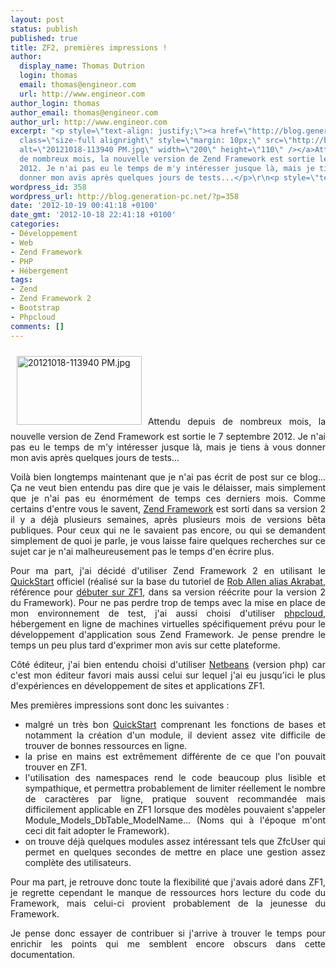 ```yaml
---
layout: post
status: publish
published: true
title: ZF2, premières impressions !
author:
  display_name: Thomas Dutrion
  login: thomas
  email: thomas@engineor.com
  url: http://www.engineor.com
author_login: thomas
author_email: thomas@engineor.com
author_url: http://www.engineor.com
excerpt: "<p style=\"text-align: justify;\"><a href=\"http://blog.generation-pc.net/wp-content/uploads/2012/10/20121018-113940-PM.jpg\"><img
  class=\"size-full alignright\" style=\"margin: 10px;\" src=\"http://blog.generation-pc.net/wp-content/uploads/2012/10/20121018-113940-PM.jpg\"
  alt=\"20121018-113940 PM.jpg\" width=\"200\" height=\"110\" /></a>Attendu depuis
  de nombreux mois, la nouvelle version de Zend Framework est sortie le 7 septembre
  2012. Je n'ai pas eu le temps de m'y intéresser jusque là, mais je tiens à vous
  donner mon avis après quelques jours de tests...</p>\r\n<p style=\"text-align: justify;\">"
wordpress_id: 358
wordpress_url: http://blog.generation-pc.net/?p=358
date: '2012-10-19 00:41:18 +0100'
date_gmt: '2012-10-18 22:41:18 +0100'
categories:
- Développement
- Web
- Zend Framework
- PHP
- Hébergement
tags:
- Zend
- Zend Framework 2
- Bootstrap
- Phpcloud
comments: []
---
```

<p style="text-align: justify;"><a href="http://blog.generation-pc.net/wp-content/uploads/2012/10/20121018-113940-PM.jpg"><img class="size-full alignright" style="margin: 10px;" src="http://blog.generation-pc.net/wp-content/uploads/2012/10/20121018-113940-PM.jpg" alt="20121018-113940 PM.jpg" width="200" height="110" /></a>Attendu depuis de nombreux mois, la nouvelle version de Zend Framework est sortie le 7 septembre 2012. Je n'ai pas eu le temps de m'y intéresser jusque là, mais je tiens à vous donner mon avis après quelques jours de tests...</p>
<p style="text-align: justify;"><a id="more"></a><a id="more-358"></a></p>
<p style="text-align: justify;">Voilà bien longtemps maintenant que je n'ai pas écrit de post sur ce blog... Ça ne veut bien entendu pas dire que je vais le délaisser, mais simplement que je n'ai pas eu énormément de temps ces derniers mois. Comme certains d'entre vous le savent, <a href="http://framework.zend.com/" target="_blank">Zend Framework</a> est sorti dans sa version 2 il y a déjà plusieurs semaines, après plusieurs mois de versions bêta publiques. Pour ceux qui ne le savaient pas encore, ou qui se demandent simplement de quoi je parle, je vous laisse faire quelques recherches sur ce sujet car je n'ai malheureusement pas le temps d'en écrire plus.</p>
<p style="text-align: justify;">Pour ma part, j'ai décidé d'utiliser Zend Framework 2 en utilisant le <a href="http://zf2.readthedocs.org/en/latest/index.html#userguide" target="_blank">QuickStart</a> officiel (réalisé sur la base du tutoriel de <a href="http://akrabat.com/" target="_blank">Rob Allen alias Akrabat</a>, référence pour <a href="http://akrabat.com/zend-framework-tutorial/" target="_blank">débuter sur ZF1</a>, dans sa version réécrite pour la version 2 du Framework). Pour ne pas perdre trop de temps avec la mise en place de mon environnement de test, j'ai aussi choisi d'utiliser <a href="http://www.phpcloud.com" target="_blank">phpcloud</a>, hébergement en ligne de machines virtuelles spécifiquement prévu pour le développement d'application sous Zend Framework. Je pense prendre le temps un peu plus tard d'exprimer mon avis sur cette plateforme.</p>
<p style="text-align: justify;">Côté éditeur, j'ai bien entendu choisi d'utiliser <a href="http://netbeans.org/" target="_blank">Netbeans</a> (version php) car c'est mon éditeur favori mais aussi celui sur lequel j'ai eu jusqu'ici le plus d'expériences en développement de sites et applications ZF1.</p>
<p style="text-align: justify;">Mes premières impressions sont donc les suivantes :</p>
<ul style="text-align: justify;">
<li>malgré un très bon <a href="http://zf2.readthedocs.org/en/latest/index.html#userguide" target="_blank">QuickStart</a> comprenant les fonctions de bases et notamment la création d'un module, il devient assez vite difficile de trouver de bonnes ressources en ligne.</li>
<li>la prise en mains est extrêmement différente de ce que l'on pouvait trouver en ZF1.</li>
<li>l'utilisation des namespaces rend le code beaucoup plus lisible et sympathique, et permettra probablement de limiter réellement le nombre de caractères par ligne, pratique souvent recommandée mais difficilement applicable en ZF1 lorsque des modèles pouvaient s'appeler Module_Models_DbTable_ModelName... (Noms qui à l'époque m'ont ceci dit fait adopter le Framework).</li>
<li>on trouve déjà quelques modules assez intéressant tels que ZfcUser qui permet en quelques secondes de mettre en place une gestion assez complète des utilisateurs.</li>
</ul>
<p style="text-align: justify;">Pour ma part, je retrouve donc toute la flexibilité que j'avais adoré dans ZF1, je regrette cependant le manque de ressources hors lecture du code du Framework, mais celui-ci provient probablement de la jeunesse du Framework.</p>
<p style="text-align: justify;">Je pense donc essayer de contribuer si j'arrive à trouver le temps pour enrichir les points qui me semblent encore obscurs dans cette documentation.</p>
